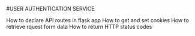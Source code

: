 #USER AUTHENTICATION SERVICE

How to declare API routes in flask app
How to get and set cookies
How to retrieve rquest form data
How to return HTTP status codes
